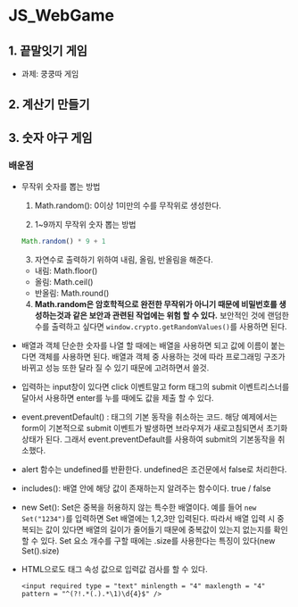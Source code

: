 # JS_WebGame

## 1. 끝말잇기 게임

- 과제: 쿵쿵따 게임

## 2. 계산기 만들기

## 3. 숫자 야구 게임

### 배운점

- 무작위 숫자를 뽑는 방법

  1. Math.random(): 0이상 1미만의 수를 무작위로 생성한다.

  2. 1~9까지 무작위 숫자 뽑는 방법

  ```JavaScript
  Math.random() * 9 + 1
  ```

  3. 자연수로 출력하기 위하여 내림, 올림, 반올림을 해준다.

  - 내림: Math.floor()
  - 올림: Math.ceil()
  - 반올림: Math.round()

  4. **Math.random은 암호학적으로 완전한 무작위가 아니기 때문에 비밀번호를 생성하는것과 같은 보안과 관련된 작업에는 위험 할 수 있다.** 보안적인 것에 랜덤한 수를 출력하고 싶다면 `window.crypto.getRandomValues()`를 사용하면 된다.

- 배열과 객체
  단순한 숫자를 나열 할 때에는 배열을 사용하면 되고 값에 이름이 붙는다면 객체를 사용하면 된다. 배열과 객체 중 사용하는 것에 따라 프로그래밍 구조가 바뀌고 성능 또한 달라 질 수 있기 때문에 고려하면서 쓸것.

- 입력하는 input창이 있다면 click 이벤트말고 form 태그의 submit 이벤트리스너를 달아서 사용하면 enter를 누를 때에도 값을 제출 할 수 있다.

- event.preventDefault() : 태그의 기본 동작을 취소하는 코드. 해당 예제에서는 form이 기본적으로 submit 이벤트가 발생하면 브라우져가 새로고침되면서 초기화상태가 된다. 그래서 event.preventDefault를 사용하여 submit의 기본동작을 취소했다.

- alert 함수는 undefined를 반환한다. undefined은 조건문에서 false로 처리한다.

- includes(): 배열 안에 해당 값이 존재하는지 알려주는 함수이다. true / false

- new Set(): Set은 중복을 허용하지 않는 특수한 배열이다. 예를 들어 `new Set("1234")`를 입력하면 Set 배열에는 1,2,3만 입력된다. 따라서 배열 입력 시 중복되는 값이 있다면 배열의 길이가 줄어들기 때문에 중복값이 있는지 없는지를 확인 할 수 있다. Set 요소 개수를 구할 때에는 .size를 사용한다는 특징이 있다(new Set().size)

- HTML으로도 태그 속성 값으로 입력값 검사를 할 수 있다.
  ```
  <input required type = "text" minlength = "4" maxlength = "4" pattern = "^(?!.*(.).*\1)\d{4}$" />
  ```
